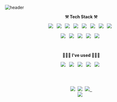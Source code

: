 ![header](https://capsule-render.vercel.app/api?type=waving&color=auto&height=200&section=header&text=SeonghoJoo&fontSize=50)

<p align="center"><strong> ⚒️ Tech Stack ⚒️ </strong></p>
<p align="center">
  <img src="https://img.shields.io/badge/C++-00599C?style=flat-square&logo=C++&logoColor=white"/></a> &nbsp;
  <img src="https://img.shields.io/badge/java-007396?style=flat-square&logo=java&logoColor=white"/></a> &nbsp;
  <img src="https://img.shields.io/badge/JavaScript-F7DF1E?style=flat-square&logo=JavaScript&logoColor=white"/></a> &nbsp;
  <img src="https://img.shields.io/badge/TypeScript-3178C6?style=flat-square&logo=TypeScript&logoColor=white"/></a> &nbsp;
  <img src="https://img.shields.io/badge/Node.js-339933?style=flat-square&logo=Node.js&logoColor=white"/></a> &nbsp;
  <img src="https://img.shields.io/badge/ts-node-3178C6?style=flat-square&logo=ts-node&logoColor=white"/></a> &nbsp;
  <img src="https://img.shields.io/badge/Spring-6DB33F?style=flat-square&logo=Spring&logoColor=white"/></a> &nbsp;
  <img src="https://img.shields.io/badge/Spring Boot-6DB33F?style=flat-square&logo=Spring Boot&logoColor=white"/></a> &nbsp;

</p>
<p align="center">
  <img src="https://img.shields.io/badge/MySQL-4479A1?style=flat-square&logo=MySQL&logoColor=white"/></a> &nbsp;
  <img src="https://img.shields.io/badge/Prisma-2D3748?style=flat-square&logo=Prisma&logoColor=white"/></a> &nbsp;
  <img src="https://img.shields.io/badge/GrpahQL-E434AA?style=flat-square&logo=GraphQL&logoColor=white"/></a> &nbsp;
  <img src="https://img.shields.io/badge/Apollo-311C87?style=flat-square&logo=Apollo GraphQL&logoColor=white"/></a> &nbsp;
  <img src="https://img.shields.io/badge/PostgreSQL-4169E1?style=flat-square&logo=PostgreSQL&logoColor=white"/></a> &nbsp;
</p>
<br>
<p align="center"><strong> 👨🏻‍💻 I've used 👨🏻‍💻 </strong></p>
<p align="center">
  <img src="https://img.shields.io/badge/Notion-000000?style=flat-square&logo=Notion&logoColor=white"/></a> &nbsp;
  <img src="https://img.shields.io/badge/GitHub-181717?style=flat-square&logo=GitHub&logoColor=white"/></a> &nbsp; 
  <img src="https://img.shields.io/badge/Heroku-430098?style=flat-square&logo=Heroku&logoColor=white"/></a> &nbsp;
  <img src="https://img.shields.io/badge/Amazon AWS-232F3E?style=flat-square&logo=Amazon AWS&logoColor=white"/></a> &nbsp;
  <img src="https://img.shields.io/badge/Amazon S3-569A31?style=flat-square&logo=Amazon S3&logoColor=white"/></a> &nbsp;

</p>
   
<br>
<br>
<p align="center">
  <a href="https://seongho96.tistory.com"><img src="https://img.shields.io/badge/Tech Blog-20C997?style=flat-square&logoColor=white&link=https://www.notion.so/Seongho-dev-6089b6cab72748888c0064a7dd58dc01"/></a>&nbsp;
  <a href="https://thirsty-door-aa7.notion.site/Seongho-dev-6089b6cab72748888c0064a7dd58dc01"><img src="https://img.shields.io/badge/resume-000000?style=flat-square&logo=Notion&logoColor=white&link=https://thirsty-door-aa7.notion.site/Seongho-dev-6089b6cab72748888c0064a7dd58dc01"/></a>&nbsp;
  <a href="mailto:seongho.dev@gmail.com"> <img src="https://img.shields.io/badge/seongho.dev@gmail.com-d14836?style=flat-square&logo=Gmail&logoColor=white&link=seongho.dev@gmail.com"> &nbsp;
    <br>
      <a href="https://hits.seeyoufarm.com"><img src="https://hits.seeyoufarm.com/api/count/incr/badge.svg?url=https%3A%2F%2Fgithub.com%2Fseongho-joo&count_bg=%233D94C8&title_bg=%23555555&icon=github.svg&icon_color=%23E7E7E7&title=hits&edge_flat=false"/></a> &nbsp;

</p>
